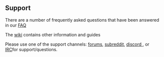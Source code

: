 ## Support

There are a number of frequently asked questions that have been answered in our [FAQ](https://wiki.servarr.com/sonarr/faq)

The [wiki](https://wiki.servarr.com/sonarr) contains other information and guides

Please use one of the support channels: [forums](https://forums.sonarr.tv/), [subreddit](https://www.reddit.com/r/sonarr/), [discord ](https://discord.gg/M6BvZn5), or [IRC](https://web.libera.chat/?channels=#sonarr)for support/questions.